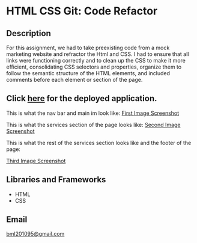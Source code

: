 # HTML CSS Git: Code Refactor

 
 ## Description

 For this assignment, we had to take preexisting code from a mock marketing website and refractor the Html and CSS. I had to ensure   that all links were functioning correctly and  to clean up the CSS to make it more efficient, consolidating CSS selectors and properties, organize them to follow the semantic structure of the HTML elements, and included comments before each element or section of the page.
 
  ## Click [here](https://brianlevin.github.io/Brian-L-Homework1/) for the deployed application.
  
  This is what the nav bar and main im look like:
  [First Image Screenshot](assets/images/first.png) 
  
  This is what the services section of the page looks like:
  [Second Image Screenshot](assets/images/second.png)
  
  This  is what the rest of the services section looks like and the footer of the page:
  
  [Third  Image Screenshot](assets/images/third.png)
  
  
 ## Libraries and Frameworks


- HTML
- CSS

## Email

bml201095@gmail.com



